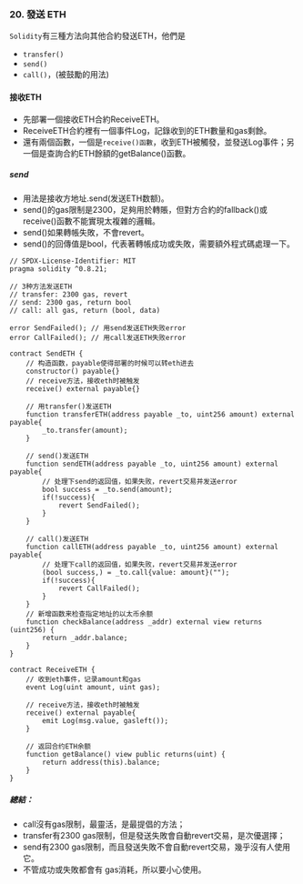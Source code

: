 ### 20. 發送 ETH

`Solidity`有三種方法向其他合約發送ETH，他們是
- `transfer()`
- `send()`
- `call()`，(被鼓勵的用法)

#### 接收ETH

- 先部署一個接收ETH合約ReceiveETH。
- ReceiveETH合約裡有一個事件Log，記錄收到的ETH數量和gas剩餘。
- 還有兩個函數，一個是`receive()函數`，收到ETH被觸發，並發送Log事件；另一個是查詢合約ETH餘額的getBalance()函數。

##### send

- 用法是接收方地址.send(发送ETH数额)。
- send()的gas限制是2300，足夠用於轉賬，但對方合約的fallback()或receive()函數不能實現太複雜的邏輯。
- send()如果轉帳失敗，不會revert。
- send()的回傳值是bool，代表著轉帳成功或失敗，需要額外程式碼處理一下。

```solidity
// SPDX-License-Identifier: MIT
pragma solidity ^0.8.21;

// 3种方法发送ETH
// transfer: 2300 gas, revert
// send: 2300 gas, return bool
// call: all gas, return (bool, data)

error SendFailed(); // 用send发送ETH失败error
error CallFailed(); // 用call发送ETH失败error

contract SendETH {
    // 构造函数，payable使得部署的时候可以转eth进去
    constructor() payable{}
    // receive方法，接收eth时被触发
    receive() external payable{}

    // 用transfer()发送ETH
    function transferETH(address payable _to, uint256 amount) external payable{
        _to.transfer(amount);
    }

    // send()发送ETH
    function sendETH(address payable _to, uint256 amount) external payable{
        // 处理下send的返回值，如果失败，revert交易并发送error
        bool success = _to.send(amount);
        if(!success){
            revert SendFailed();
        }
    }

    // call()发送ETH
    function callETH(address payable _to, uint256 amount) external payable{
        // 处理下call的返回值，如果失败，revert交易并发送error
        (bool success,) = _to.call{value: amount}("");
        if(!success){
            revert CallFailed();
        }
    }
    // 新增函数来检查指定地址的以太币余额
    function checkBalance(address _addr) external view returns (uint256) {
        return _addr.balance;
    }
}

contract ReceiveETH {
    // 收到eth事件，记录amount和gas
    event Log(uint amount, uint gas);

    // receive方法，接收eth时被触发
    receive() external payable{
        emit Log(msg.value, gasleft());
    }
    
    // 返回合约ETH余额
    function getBalance() view public returns(uint) {
        return address(this).balance;
    }
}
```



##### 總結：

- call沒有gas限制，最靈活，是最提倡的方法；
- transfer有2300 gas限制，但是發送失敗會自動revert交易，是次優選擇；
- send有2300 gas限制，而且發送失敗不會自動revert交易，幾乎沒有人使用它。
- 不管成功或失敗都會有 gas消耗，所以要小心使用。

